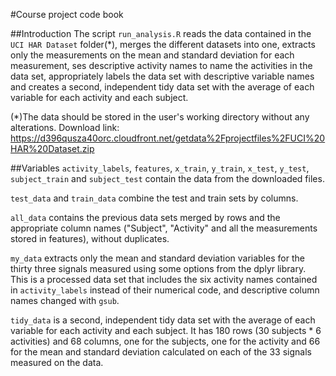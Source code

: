 #Course project code book

##Introduction
The script `run_analysis.R` reads the data contained in the `UCI HAR Dataset` folder(*), merges the different datasets into one, extracts only the measurements on the mean and standard deviation for each measurement, ses descriptive activity names to name the activities in the data set, appropriately labels the data set with descriptive variable names and creates a second, independent tidy data set with the average of each variable for each activity and each subject.

(*)The data should be stored in the user's working directory without any alterations.
   Download link: https://d396qusza40orc.cloudfront.net/getdata%2Fprojectfiles%2FUCI%20HAR%20Dataset.zip 
   
##Variables
`activity_labels`, `features`, `x_train`, `y_train`, `x_test`, `y_test`, `subject_train` and `subject_test` contain the data from the downloaded files.

`test_data` and `train_data` combine the test and train sets by columns.

`all_data` contains the previous data sets merged by rows and the appropriate column names ("Subject", "Activity" and all the measurements stored in features), without duplicates. 

`my_data` extracts only the mean and standard deviation variables for the thirty three signals measured using some options from the dplyr library. This is a processed data set that includes the six activity names contained in `activity_labels` instead of their numerical code, and descriptive column names changed with `gsub`.

`tidy_data` is a second, independent tidy data set with the average of each variable for each activity and each subject.
It has 180 rows (30 subjects * 6 activities) and 68 columns, one for the subjects, one for the activity and 66 for the mean and standard deviation calculated on each of the 33 signals measured on the data.


  
